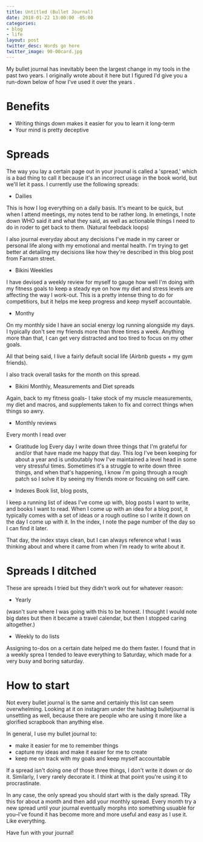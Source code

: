 ```yaml
---
title: Untitled (Bullet Journal)
date: 2018-01-22 13:00:00 -05:00
categories:
- blog
- life
layout: post
twitter_desc: Words go here
twitter_image: 90-00card.jpg
---
```

My bullet journal has inevitably been the largest change in my tools in the past two years. I originally wrote about it here but I figured I'd give you a run-down below of how I've used it over the years .

# Benefits

- Writing things down makes it easier for you to learn it long-term
- Your mind is pretty deceptive

# Spreads

The way you lay a certain page out in your jrounal is called a 'spread,' which is a bad thing to call it because it's an incorrect usage in the book world, but we'll let it pass. I currently use the following spreads:

- Dailies

This is how I log everything on a daily basis. It's meant to be quick, but when I attend meetings, my notes tend to be rather long. In emetings, I note down WHO said it and what they said, as well as actionable things I need to do in roder to get back to them. (Natural feebdack loops)

I also journal everyday about any decisions I've made in my career or personal life along with my emotional and mental health. I'm trying to get better at detailing my decisions like how they're described in this blog post from Farnam street.

- Bikini Weeklies

I have devised a weekly review for myself to gauge how well I'm doing with my fitness goals to keep a steady eye on how my diet and stress levels are affecting the way I work-out. This is a pretty intense thing to do for competitiors, but it helps me keep progress and keep myself accountable.

- Monthy

On my monthly side I have an social energy log running alongside my days. I typically don't see my friends more than three times a week. Anything more than that, I can get very distracted and too tired to focus on my other goals. 

All that being said, I live a fairly default social life (Airbnb guests + my gym friends). 

I also track overall tasks for the month on this spread.

- Bikini Monthly, Measurements and Diet spreads

Again, back to my fitness goals- I take stock of my muscle measurements, my diet and macros, and supplements taken to fix and correct things when things so awry. 

- Monthly reviews

Every month I read over

- Gratitude log
Every day I write down three things that I'm grateful for and/or that have made me happy that day. This log I've been keeping for about a year and is undoutably how I've maintained a level head in some very stressful times. Sometimes it's a struggle to write down three things, and when that's happening, I know i'm going through a rough patch so I solve it by seeing my friends more or focusing on self care.

- Indexes Book list, blog posts, 

I keep a running list of ideas I've come up with, blog posts I want to write, and books I want to read. When I come up with an idea for a blog post, it typically comes with a set of ideas or a rough outline so I write it down on the day I come up with it. In the index, I note the page number of the day so I can find it later.

That day, the index stays clean, but I can always reference what I was thinking about and where it came from when I'm ready to write about it.

# Spreads I ditched

These are spreads I tried but they didn't work out for whatever reason:
- Yearly

(wasn't sure where I was going with this to be honest. I thought I would note big dates but then it became a travel calendar, but then I stopped caring altogether.)

- Weekly to do lists

Assigning to-dos on a certain date helped me do them faster. I found that in a weekly sprea I tended to leave everything to Saturday, which made for a very busy and boring saturday.


# How to start

Not every bullet journal is the same and certainly this list can seem overwhelming. Looking at it on instagram under the hashtag bulletjournal is unsettling as well, because there are people who are using it more like a glorified scrapbook than anything else.

In general, I use my bullet journal to:
- make it easier for me to remember things
- capture my ideas and make it easier for me to create
- keep me on track with my goals and keep myself accountable

If a spread isn't doing one of those three things, I don't write it down or do it. Similarly, I very rarely decorate it. I think at that point you're using it to procrastinate.

In any case, the only spread you should start with is the daily spread. TRy this for about a month and then add your monthly spread. Every month try a new spread until your journal eventually morphs into something usuable for you–I've found it has become more and more useful and easy as I use it. Like everything.

Have fun with your journal!
